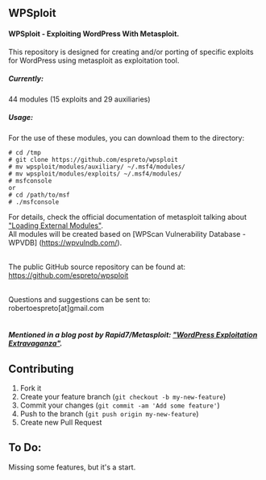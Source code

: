 ## WPSploit

#### WPSploit - Exploiting WordPress With Metasploit.

This repository is designed for creating and/or porting of specific exploits 
for WordPress using metasploit as exploitation tool.

##### Currently:</br>
44 modules (15 exploits and 29 auxiliaries)

##### Usage:</br>
For the use of these modules, you can download them to the directory:
```
# cd /tmp
# git clone https://github.com/espreto/wpsploit
# mv wpsploit/modules/auxiliary/ ~/.msf4/modules/
# mv wpsploit/modules/exploits/ ~/.msf4/modules/
# msfconsole
or
# cd /path/to/msf
# ./msfconsole
```
For details, check the official documentation of metasploit talking about ["Loading External Modules"](https://github.com/rapid7/metasploit-framework/wiki/Loading-External-Modules).</br>
All modules will be created based on [WPScan Vulnerability Database - WPVDB] (https://wpvulndb.com/).</br></br>

The public GitHub source repository can be found at:</br>
https://github.com/espreto/wpsploit</br></br>

Questions and suggestions can be sent to:</br>
robertoespreto[at]gmail.com</br></br>
 
##### Mentioned in a blog post by Rapid7/Metasploit: ["WordPress Exploitation Extravaganza"](https://community.rapid7.com/community/metasploit/blog/2015/06/05/weekly-metasploit-wrapup-and-were-back).


Contributing
--
1. Fork it
2. Create your feature branch (```git checkout -b my-new-feature```)
3. Commit your changes (```git commit -am 'Add some feature'```)
4. Push to the branch (```git push origin my-new-feature```)
5. Create new Pull Request

To Do:
--
Missing some features, but it's a start.
